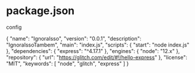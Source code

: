 # package.json
config

{
  "name": "IgnoraIsso",
  "version": "0.0.1",
  "description": "IgnoraIssoTambem",
  "main": "index.js",
  "scripts": {
    "start": "node index.js"
  },
  "dependencies": {
    "express": "^4.17.1"
  },
  "engines": {
    "node": "12.x"
  },
  "repository": {
    "url": "https://glitch.com/edit/#!/hello-express"
  },
  "license": "MIT",
  "keywords": [
    "node",
    "glitch",
    "express"
  ]
}
